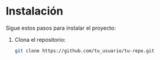 # Instalación

Sigue estos pasos para instalar el proyecto:

1. Clona el repositorio:
   ```bash
   git clone https://github.com/tu_usuario/tu-repo.git

